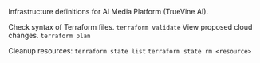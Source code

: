 Infrastructure definitions for AI Media Platform (TrueVine AI).

Check syntax of Terraform files.
`terraform validate`
View proposed cloud changes.
`terraform plan`


Cleanup resources:
`terraform state list`
`terraform state rm <resource>`
